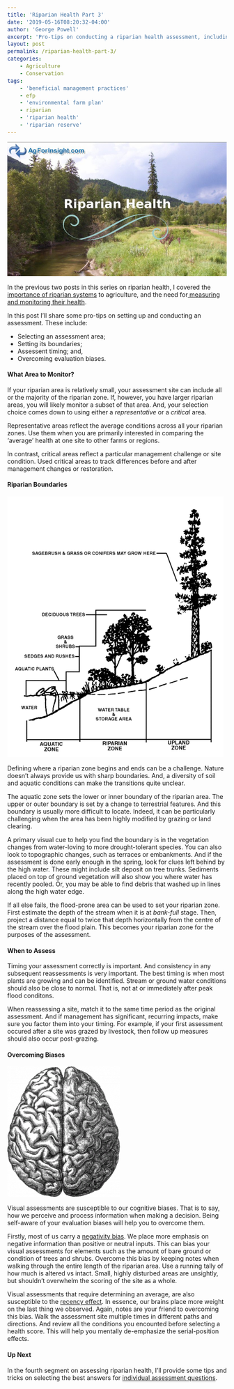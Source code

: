 ```yaml
---
title: 'Riparian Health Part 3'
date: '2019-05-16T08:20:32-04:00'
author: 'George Powell'
excerpt: 'Pro-tips on conducting a riparian health assessment, including: selecting an area to monitor; setting the boundaries; assessent timing; and, overcoming evaluation biases.'
layout: post
permalink: /riparian-health-part-3/
categories:
    - Agriculture
    - Conservation
tags:
    - 'beneficial management practices'
    - efp
    - 'environmental farm plan'
    - riparian
    - 'riparian health'
    - 'riparian reserve'
---
```

![Riparian Health](/assets/images/RiparianHealth1-768x469.jpg)

In the previous two posts in this series on riparian health, I covered the [importance of riparian systems](https://agforinsight.com/riparian-health-part-1/) to agriculture, and the need for[ measuring and monitoring their health](https://agforinsight.com/riparian-health-part-2/).

In this post I’ll share some pro-tips on setting up and conducting an assessment. These include:

- Selecting an assessment area;
- Setting its boundaries;
- Assessent timing; and,
- Overcoming evaluation biases.

#### What Area to Monitor?

If your riparian area is relatively small, your assessment site can include all or the majority of the riparian zone. If, however, you have larger riparian areas, you will likely monitor a subset of that area. And, your selection choice comes down to using either a *representative* or a *critical* area.

Representative areas reflect the average conditions across all your riparian zones. Use them when you are primarily interested in comparing the ‘average’ health at one site to other farms or regions.

In contrast, critical areas reflect a particular management challenge or site condition. Used critical areas to track differences before and after management changes or restoration.

#### Riparian Boundaries

![Riparian Boundaries](/assets/images/496px-Riparian_zone.gif)

Defining where a riparian zone begins and ends can be a challenge. Nature doesn’t always provide us with sharp boundaries. And, a diversity of soil and aquatic conditions can make the transitions quite unclear.

The aquatic zone sets the lower or inner boundary of the riparian area. The upper or outer boundary is set by a change to terrestrial features. And this boundary is usually more difficult to locate. Indeed, it can be particularly challenging when the area has been highly modified by grazing or land clearing.

A primary visual cue to help you find the boundary is in the vegetation changes from water-loving to more drought-tolerant species. You can also look to topographic changes, such as terraces or embankments. And if the assessment is done early enough in the spring, look for clues left behind by the high water. These might include silt deposit on tree trunks. Sediments placed on top of ground vegetation will also show you where water has recently pooled. Or, you may be able to find debris that washed up in lines along the high water edge.

If all else fails, the flood-prone area can be used to set your riparian zone. First estimate the depth of the stream when it is at *bank-full* stage. Then, project a distance equal to twice that depth horizontally from the centre of the stream over the flood plain. This becomes your riparian zone for the purposes of the assessment.

#### When to Assess

Timing your assessment correctly is important. And consistency in any subsequent reassessments is very important. The best timing is when most plants are growing and can be identified. Stream or ground water conditions should also be close to normal. That is, not at or immediately after peak flood conditons.

When reassessing a site, match it to the same time period as the original assessment. And if management has significant, recurring impacts, make sure you factor them into your timing. For example, if your first assessment occured after a site was grazed by livestock, then follow up measures should also occur post-grazing.

#### Overcoming Biases

![The Fallable Human Brain](/assets/images/Human_brain-259x300.png)

Visual assessments are susceptible to our cognitive biases. That is to say, how we perceive and process information when making a decision. Being self-aware of your evaluation biases will help you to overcome them.

Firstly, most of us carry a [negativity bias](https://en.wikipedia.org/wiki/Negativity_bias). We place more emphasis on negative information than positive or neutral inputs. This can bias your visual assessments for elements such as the amount of bare ground or condition of trees and shrubs. Overcome this bias by keeping notes when walking through the entire length of the riparian area. Use a running tally of how much is altered vs intact. Small, highly disturbed areas are unsightly, but shouldn’t overwhelm the scoring of the site as a whole.

Visual assessments that require determining an average, are also susceptible to the [recency effect](https://en.wikipedia.org/wiki/Serial-position_effect#Recency_effect). In essence, our brains place more weight on the last thing we observed. Again, notes are your friend to overcoming this bias. Walk the assessment site multiple times in different paths and directions. And review all the conditions you encounted before selecting a health score. This will help you mentally de-emphasize the serial-position effects.

#### Up Next

In the fourth segment on assessing riparian health, I’ll provide some tips and tricks on selecting the best answers for [individual assessment questions](http://www.agforinsight.com/riparian-health-part-3/).
